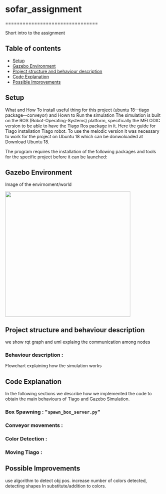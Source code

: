 # sofar_assignment
================================

Short intro to the assignment



Table of contents
----------------------

* [Setup](#setup)
* [Gazebo Environment](#gazebo-environment)
* [Project structure and behaviour description](#project-structure-and-behaviour-description)
* [Code Explanation](#code-explanation)
* [Possible Improvements](#possible-improvements)

## Setup

What and How To install useful thing for this project (ubuntu 18--tiago package--conveyor) and Hown to Run the simulation 
The simulation is built on the ROS (Robot-Operating-Systems) platform, specifically the MELODIC version to be able to have the Tiago Ros package in it. Here the guide for Tiago installation Tiago robot. To use the melodic version it was necessary to work for the project on Ubuntu 18 which can be donwoloaded at Download Ubuntu 18.

The program requires the installation of the following packages and tools for the specific project before it can be launched:



## Gazebo Environment

Image of the envirnoment/world
<p>
<img src="" width="400"/>
<p>
	
## Project structure and behaviour description

we show rqt graph and uml explaing the communication among nodes


 ### Behaviour description  : ### 

Flowchart explaining how the simulation works

	
	
 ## Code Explanation
 
In the following sections we describe how we implemented the code to obtain the main behaviours of Tiago and Gazebo Simulation.
 ### Box Spawning  :   "```spawn_box_server.py```"
 
 ### Conveyor movements  : ### 
 
 ### Color Detection  : ### 
 
 ### Moving Tiago : ### 
 

## Possible Improvements
 
use algorithm to detect obj pos. increase number of colors detected, detecting shapes In substitute/addition to colors. 

 
 
 
 
 

